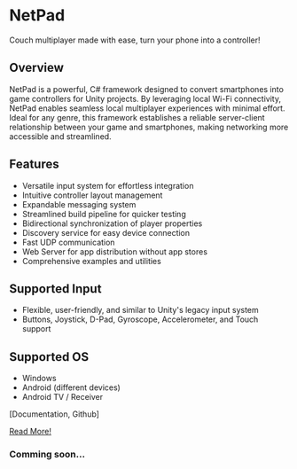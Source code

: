 # NetPad
Couch multiplayer made with ease, turn your phone into a controller!

## Overview
NetPad is a powerful, C# framework designed to convert smartphones into game controllers for Unity projects.
By leveraging local Wi-Fi connectivity, NetPad enables seamless local multiplayer experiences with minimal effort.
Ideal for any genre, this framework establishes a reliable server-client relationship between your game and smartphones, making networking more accessible and streamlined.

## Features
- Versatile input system for effortless integration
- Intuitive controller layout management
- Expandable messaging system
- Streamlined build pipeline for quicker testing
- Bidirectional synchronization of player properties
- Discovery service for easy device connection
- Fast UDP communication
- Web Server for app distribution without app stores
- Comprehensive examples and utilities

## Supported Input
- Flexible, user-friendly, and similar to Unity's legacy input system
- Buttons, Joystick, D-Pad, Gyroscope, Accelerometer, and Touch support

## Supported OS
- Windows
- Android (different devices)
- Android TV / Receiver

[Documentation, Github]

[Read More!](https://sradnickdev.gitbook.io/netpad/)
### Comming soon...
